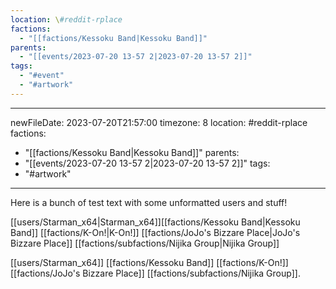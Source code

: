 ```yaml
---
location: \#reddit-rplace 
factions:
  - "[[factions/Kessoku Band|Kessoku Band]]"
parents:
  - "[[events/2023-07-20 13-57 2|2023-07-20 13-57 2]]"
tags:
  - "#event"
  - "#artwork"
---
```

---
newFileDate: 2023-07-20T21:57:00
timezone: 8
location: \#reddit-rplace
factions:
  - "[[factions/Kessoku Band|Kessoku Band]]"
parents:
  - "[[events/2023-07-20 13-57 2|2023-07-20 13-57 2]]"
tags:
  - "#artwork"
---
Here is a bunch of test text with some unformatted users and stuff!

[[users/Starman_x64|Starman_x64]][[factions/Kessoku Band|Kessoku Band]]
[[factions/K-On!|K-On!]]
[[factions/JoJo's Bizzare Place|JoJo's Bizzare Place]]
[[factions/subfactions/Nijika Group|Nijika Group]]

[[users/Starman_x64]]
[[factions/Kessoku Band]]
[[factions/K-On!]]
[[factions/JoJo's Bizzare Place]]
[[factions/subfactions/Nijika Group]].
